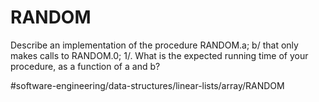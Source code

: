 # RANDOM
Describe an implementation of the procedure RANDOM.a; b/ that only makes calls to RANDOM.0; 1/. What is the expected running time of your procedure, as a function of a and b?


#software-engineering/data-structures/linear-lists/array/RANDOM
